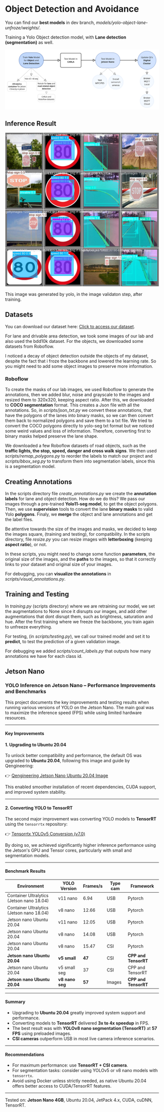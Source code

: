 # Object Detection and Avoidance

You can find our **best models** in dev branch, *models/yolo-object-lane-unfroze/weights/*.

Training a Yolo Object detection model, with **Lane detection (segmentation)** as well.

![Project Structure](ADR/Fluxograma.jpg)

## Inference Result

![Project Structure](models/yolo-object-lane/val_batch1_pred.jpg)

This image was generated by yolo, in the image validaton step, after training.

<!-- This image is a result of running *testing.py*, so running predict() of our model. The **lane points** (polygons, mask) are in blue. -->

## Datasets

You can download our dataset here: [Click to access our dataset](https://drive.google.com/drive/folders/1RwFmYyjxCafdnUORBcm2kgo62itcLmcS?usp=drive_link).

For lane and drivable area detection, we took some images of our lab and also used the bdd10k dataset. For the objects, we downloaded some datasets from Roboflow.

 <!-- few images from dataset8, you can find in this link: [Link to CARLA dataset](https://onedrive.live.com/?id=4EF9629CA3CB4B5E%213022&cid=4EF9629CA3CB4B5E&redeem=aHR0cHM6Ly8xZHJ2Lm1zL3UvcyFBbDVMeTZPY1l2bE9sMDQxNHNSb3BGVkgyOTVXP2U9Q2pjbDYy). -->

I noticed a decay of object detection outside the objects of my dataset, despite the fact that i froze the backbone and lowered the learning rate. So you might need to add some object images to preserve more information.

### Roboflow

To create the masks of our lab images, we used Roboflow to generate the annotations, then we added blur, noise and grayscale to the images and resized them to 320x320, keeping aspect ratio. After this, we downloaded to **COCO segmentation** format. This creates a Json file with all the annotations. So, in *scripts/json_txt.py* we convert these annotations, that have the polygons of the lanes into binary masks, so we can then convert them back to normalized polygons and save them to a txt file. We tried to convert the COCO polygons directly to yolo-seg txt format but we noticed some weird values and loss of information. Therefore, converting first to binary masks helped preserve the lane shape.

We downloaded a few Roboflow datasets of road objects, such as the **traffic lights, the stop, speed, danger and cross walk signs**. We then used *scripts/remap_polygons.py* to reorder the labels to match our project and *scripts/bbox_seg.py* to transform them into segmentation labels, since this is a segmentation model.

## Creating Annotations

In the scripts directory file *create_annotations.py* we create the **annotation labels** for lane and object detection. How do we do this? We pass our images through a pre-trained **Yolo11-seg model**, to get the object polygons. Then, we use **supervision** tools to convert the lane **binary masks** to valid Yolo **polygons**. Finaly, we **merge** the object and lane annotations and get the label files.

Be attentive towards the size of the images and masks, we decided to keep the images square, (training and testing), for compatibility. In the scripts directory, file *resize.py* you can resize images with **letterboxing** (keeping **aspect ratio**), or not.

In these scripts, you might need to change some function **parameters**, the original size of the images, and the **paths** to the images, so that it correctly links to your dataset and original size of your images.

For debugging, you can **visualize the annotations** in *scripts/visual_annotations.py*.

## Training and Testing

In *training.py* (scripts directory) where we are retraining our model, we set the augmentations to None since it disrupts our images, and add other augmentations that dont disrupt them, such as brightness, saturation and hue. After the first training where we freeze the backbone, you train again to unfreeze everything.

For testing, (in *scripts/testing.py*), we call our trained model and set it to **predict**, to test the prediction of a given validation image.

For debugging we added *scripts/count_labels.py* that outputs how many annotations we have for each class id.


## Jetson Nano

### YOLO Inference on Jetson Nano – Performance Improvements and Benchmarks

This project documents the key improvements and testing results when running various versions of YOLO on the Jetson Nano. The main goal was to maximize the inference speed (FPS) while using limited hardware resources.

---

#### Key Improvements

#### 1. Upgrading to Ubuntu 20.04
To unlock better compatibility and performance, the default OS was upgraded to **Ubuntu 20.04**, following this image and guide by Qengineering:

👉 [Qengineering Jetson Nano Ubuntu 20.04 Image](https://github.com/Qengineering/Jetson-Nano-Ubuntu-20-image)

This enabled smoother installation of recent dependencies, CUDA support, and improved system stability.

---

#### 2. Converting YOLO to TensorRT
The second major improvement was converting YOLO models to **TensorRT** using the `tensorrtx` repository:

👉 [Tensorrtx YOLOv5 Conversion (v7.0)](https://github.com/wang-xinyu/tensorrtx/tree/yolov5-v7.0)

By doing so, we achieved significantly higher inference performance using the Jetson's GPU and Tensor cores, particularly with small and segmentation models.

---

#### Benchmark Results

| Environment                              | YOLO Version   | Frames/s | Type cam | Framework             |
|------------------------------------------|----------------|----------|----------|------------------------|
| Container Ultralytics (Jetson nano 18.04) | v11 nano       | 6.94     | USB      | Pytorch                |
| Container Ultralytics (Jetson nano 18.04) | v8 nano        | 12.66    | USB      | Pytorch                |
| Jetson nano Ubuntu 20.04                 | v11 nano       | 12.05    | USB      | Pytorch                |
| Jetson nano Ubuntu 20.04                 | v8 nano        | 14.08    | USB      | Pytorch                |
| Jetson nano Ubuntu 20.04                 | v8 nano        | 15.47    | CSI      | Pytorch                |
| **Jetson nano Ubuntu 20.04**             | **v5 small**   | **47**   | CSI      | **CPP and TensorRT**   |
| Jetson nano Ubuntu 20.04                 | v5 small seg   | 37       | CSI      | CPP and TensorRT       |
| **Jetson nano Ubuntu 20.04**             | **v8 nano seg**| **57**   | Images   | **CPP and TensorRT**   |

---

#### Summary

- Upgrading to **Ubuntu 20.04** greatly improved system support and performance.
- Converting models to **TensorRT** delivered **3x to 4x speedup** in FPS.
- The best result was with **YOLOv8 nano segmentation (TensorRT)** at **57 FPS** using preloaded images.
- **CSI cameras** outperform USB in most live camera inference scenarios.

---

#### Recommendations

- For maximum performance: use **TensorRT + CSI camera**.
- For segmentation tasks: consider using YOLOv5 or v8 nano models with `tensorrtx`.
- Avoid using Docker unless strictly needed, as native Ubuntu 20.04 offers better access to CUDA/TensorRT features.

---

Tested on: **Jetson Nano 4GB**, Ubuntu 20.04, JetPack 4.x, CUDA, cuDNN, TensorRT.
